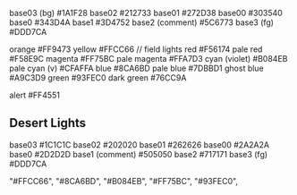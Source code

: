 base03 (bg)      #1A1F28
base02           #212733
base01           #272D38
base00           #303540
base0            #343D4A
base1            #3D4752
base2  (comment) #5C6773
base3  (fg)      #DDD7CA

orange           #FF9473
yellow           #FFCC66 // field lights
red              #F56174
  pale red       #F58E9C
magenta          #FF75BC
  pale magenta   #FFA7D3
cyan (violet)    #B084EB
  pale cyan (v)  #CFAFFA
blue             #8CA6BD
  pale blue      #7DBBD1
  ghost blue     #A9C3D9
green            #93FEC0
  dark green     #76CC9A

alert            #FF4551

## Desert Lights

base03           #1C1C1C
base02           #202020
base01           #262626
base00           #2A2A2A
base0            #2D2D2D
base1  (comment) #505050
base2            #717171
base3  (fg)      #DDD7CA

"#FFCC66",
"#8CA6BD",
"#B084EB",
"#FF75BC",
"#93FEC0",